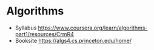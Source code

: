# Algorithms

* Syllabus https://www.coursera.org/learn/algorithms-part1/resources/CrmR4
* Booksite https://algs4.cs.princeton.edu/home/
